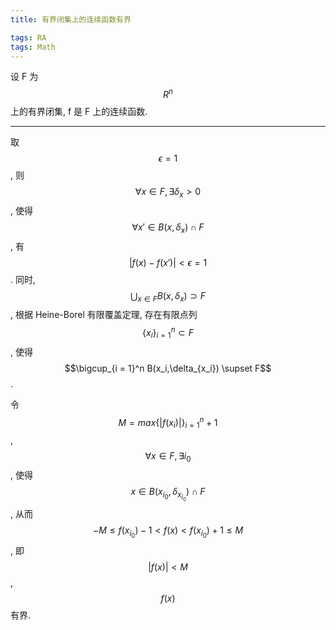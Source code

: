 ```yaml
---
title: 有界闭集上的连续函数有界

tags: RA
tags: Math
---
```






设 F 为 $$R^n$$ 上的有界闭集, f 是 F 上的连续函数. 
<!--more-->

---
取 $$\epsilon = 1$$, 则 $$\forall x \in F, \exists \delta_x > 0$$, 使得 $$\forall x' \in B(x,\delta_x) \cap F$$, 有$$\lvert f(x) - f(x')\rvert < \epsilon = 1$$. 同时, $$\bigcup_{x\in F} B(x,\delta_x) \supset F$$, 根据 Heine-Borel 有限覆盖定理, 存在有限点列$$\{x_i\}_{i = 1}^{n} \subset F$$, 使得 $$\bigcup_{i = 1}^n B(x_i,\delta_{x_i}) \supset F$$.

令 $$M = max\{\lvert f(x_i) \rvert\}_{i = 1}^n + 1$$, $$\forall x \in F, \exists i_0$$, 使得 $$x \in B(x_{i_0},\delta_{x_{i_0}}) \cap F$$, 从而 $$-M\leqslant f(x_{i_0})-1<f(x)<f(x_{i_0})+1\leqslant M$$, 即 $$\lvert f(x) \rvert < M$$, $$f(x)$$ 有界.
